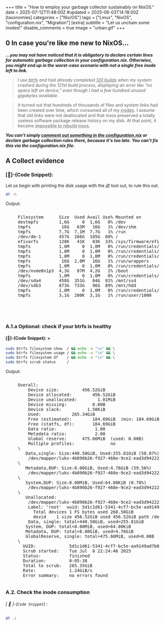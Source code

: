 +++
title = "How to employ your garbage collector sustainably on NixOS."
date = 2025-07-12T11:48:00Z
#updated =  2025-06-03T14:18:00Z
[taxonomies]
categories = ["Nix/OS"]
tags = ["Linux", "NixOS", "configuration.nix", "Migration"]
[extra]
subtitle = "Let us unchain some inodes!"
disable_comments = true
image = "urban.gif"
+++

## 0 In case you're like me new to NixOS...

<p class="notice_warning"><strong><em>...you may not have noticed that it is obligatory to declare certain lines for automatic garbage collection in your configuration.nix. Otherwise, you might end up in the worst-case scenario with not a single free inode left to link.</em></strong></p>

><em>I use <abbr title="modern file system format">btrfs</abbr> and had already completed <abbr title="BUILDS are called GENERATIONS in nix">120 builds</abbr> when my system crashed during the 121st build process, displaying an error like "no space left on device," even though I had a few hundred unused gigabytes available.</em>

>It turned out that hundreds of thousands of files and system links had been created over time, which consumed all of my <abbr title="Inodes are essential on unixoide systems (like Linux based OS) for storing meta data of files. They may get consumed, long before the memory capacity of it's volume exceeds">inodes</abbr>. I assume that old links were not deallocated and that nixos preserved a totally useless software package release history on my disk. At that point, it became <abbr title="Because every new build consumes new inodes without freeing old ones">impossible to rebuild nixos.</abbr> 

<p class="notice_info"><strong><em>You can't simply <abbr title="to comment smth out causes nixos to build a new system profile, whithout purging the then orphaned packages">comment out something in the configuration.nix</abbr> or declare garbage collection rules there, because it's too late. You can't fix this via the configuration.nix file.</em></strong></p>

## A Collect evidence

### [🧩]-(Code Snippet):
Let us begin with printing the disk usage with the <abbr title="disk free">df</abbr> tool out, to rule this out.
```sh
df -h
```
<dt><p class="notice_success">Output:</p></dt><dd><pre><p class="notice_success">Filesystem      Size  Used Avail Use% Mounted on
devtmpfs        1,6G     0  1,6G   0% /dev
tmpfs            16G   63M   16G   1% /dev/shm
tmpfs           7,7G  7,1M  7,7G   1% /run
/dev/dm-1       457G  266G  185G  60% /
efivarfs        128K   41K   83K  33% /sys/firmware/efi/efivars
tmpfs           1,0M     0  1,0M   0% /run/credentials/systemd-journald.service
tmpfs           1,0M     0  1,0M   0% /run/credentials/systemd-tmpfiles-setup-dev-early.service
tmpfs           1,0M     0  1,0M   0% /run/credentials/systemd-tmpfiles-setup-dev.service
tmpfs            16G  2,0M   16G   1% /run/wrappers
tmpfs           1,0M     0  1,0M   0% /run/credentials/systemd-vconsole-setup.service
/dev/nvme0n1p3  4,3G   87M  4,2G   2% /boot
tmpfs           1,0M     0  1,0M   0% /run/credentials/systemd-tmpfiles-setup.service
/dev/sda4       458G  351G   84G  81% /mnt/ssd
/dev/sdb3       873G  733G   96G  89% /mnt/hdd
tmpfs           1,0M     0  1,0M   0% /run/credentials/systemd-sysctl.service
tmpfs           3,1G  200K  3,1G   1% /run/user/1000

</p></pre>
 </dd>

<br>

### A.1.a Optional: check if your btrfs is healthy

#### [🧩]-(Code Snippet): >
```sh
sudo btrfs filesystem show  / && echo -e "\n" && \
sudo btrfs filesystem usage / && echo -e "\n" && \
sudo btrfs filesystem df    / && echo -e "\n" && \
sudo btrfs scrub status     /
```
<dt><p class="notice_success">Output:</p></dt><dd><pre><p class="notice_success">Overall:
    Device size:		 456.52GiB
    Device allocated:		 456.52GiB
    Device unallocated:		   1.01MiB
    Device missing:		     0.00B
    Device slack:		   1.50KiB
    Used:			 265.34GiB
    Free (estimated):		 184.69GiB	(min: 184.69GiB)
    Free (statfs, df):		 184.69GiB
    Data ratio:			      1.00
    Metadata ratio:		      2.00
    Global reserve:		 475.66MiB	(used: 0.00B)
    Multiple profiles:		        no
\
   Data,single: Size:440.50GiB, Used:255.81GiB (58.07%)
    /dev/mapper/luks-4b890b26-f927-468e-9ce2-ead3d942224f	 440.50GiB
\
   Metadata,DUP: Size:8.00GiB, Used:4.76GiB (59.56%)
    /dev/mapper/luks-4b890b26-f927-468e-9ce2-ead3d942224f	  16.00GiB
\
   System,DUP: Size:8.00MiB, Used:64.00KiB (0.78%)
    /dev/mapper/luks-4b890b26-f927-468e-9ce2-ead3d942224f	  16.00MiB
\
   Unallocated:
    /dev/mapper/luks-4b890b26-f927-468e-9ce2-ead3d942224f	   1.01MiB
    Label: 'root'  uuid: 5d1c1d61-5341-4cf7-bc5e-aa9149ad7b03
	  Total devices 1 FS bytes used 260.58GiB
	  devid    1 size 456.52GiB used 456.52GiB path /dev/mapper/luks-4b890b26-f927-468e-9ce2-ead3d942224f
    Data, single: total=440.50GiB, used=255.81GiB
   System, DUP: total=8.00MiB, used=64.00KiB
   Metadata, DUP: total=8.00GiB, used=4.76GiB
   GlobalReserve, single: total=475.66MiB, used=0.00B
\  
  UUID:             5d1c1d61-5341-4cf7-bc5e-aa9149ad7b03
  Scrub started:    Tue Jul  8 22:24:46 2025
  Status:           finished
  Duration:         0:05:38
  Total to scrub:   265.35GiB
  Rate:             1.24GiB/s
  Error summary:    no errors found</p></pre>
 </dd>


### A.2. Check the inode consumption

###### [ 🧩 ]-(`Code Snippet`) :
```sh
df -i
```

